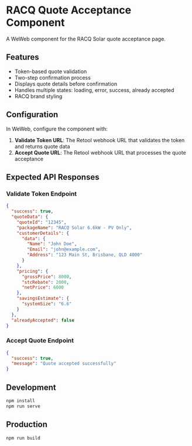 # RACQ Quote Acceptance Component

A WeWeb component for the RACQ Solar quote acceptance page.

## Features

- Token-based quote validation
- Two-step confirmation process
- Displays quote details before confirmation
- Handles multiple states: loading, error, success, already accepted
- RACQ brand styling

## Configuration

In WeWeb, configure the component with:

1. **Validate Token URL**: The Retool webhook URL that validates the token and returns quote data
2. **Accept Quote URL**: The Retool webhook URL that processes the quote acceptance

## Expected API Responses

### Validate Token Endpoint

```json
{
  "success": true,
  "quoteData": {
    "quoteId": "12345",
    "packageName": "RACQ Solar 6.6kW - PV Only",
    "customerDetails": {
      "data": {
        "Name": "John Doe",
        "Email": "john@example.com",
        "Address": "123 Main St, Brisbane, QLD 4000"
      }
    },
    "pricing": {
      "grossPrice": 8000,
      "stcRebate": 2000,
      "netPrice": 6000
    },
    "savingsEstimate": {
      "systemSize": "6.6"
    }
  },
  "alreadyAccepted": false
}
```

### Accept Quote Endpoint

```json
{
  "success": true,
  "message": "Quote accepted successfully"
}
```

## Development

```bash
npm install
npm run serve
```

## Production

```bash
npm run build
```